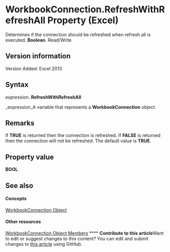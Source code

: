 
# WorkbookConnection.RefreshWithRefreshAll Property (Excel)

Determines if the connection should be refreshed when refresh all is executed.  **Boolean**. Read/Write


## Version information

Version Added: Excel 2013 


## Syntax

 _expression_. **RefreshWithRefreshAll**

 _expression_A variable that represents a  **WorkbookConnection** object.


## Remarks

If  **TRUE** is returned then the connection is refreshed. If **FALSE** is returned then the connection will not be refreshed. The default value is **TRUE**.


## Property value

 **BOOL**


## See also


#### Concepts


 [WorkbookConnection Object](5974dd57-7671-cd55-3f8f-6a76fa938317.md)
#### Other resources


 [WorkbookConnection Object Members](1c692856-1ddb-1d7d-4463-143cba3dfbe8.md)
****   **Contribute to this article**Want to edit or suggest changes to this content? You can edit and submit changes to  [this article](https://github.com/jhershey00/VBA_Excel_Test/OpenXMLCon/articles/d49fef1b-6b34-270d-65c2-28a3b2b02211.md) using GitHub.

